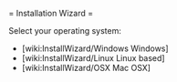 = Installation Wizard =

Select your operating system:

 * [wiki:InstallWizard/Windows Windows]
 * [wiki:InstallWizard/Linux Linux based]
 * [wiki:InstallWizard/OSX Mac OSX]
